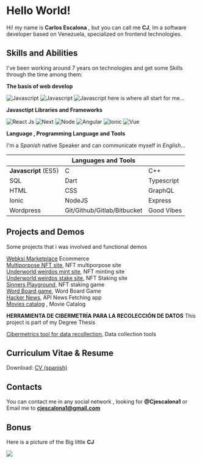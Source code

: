 
# Hello World!

Hi!  my name is **Carlos Escalona** , but you can call me **CJ**, Im a software developer based on Venezuela, specialized on frontend technologies.
 
 ## Skills and Abilities 
 I've been working around 7 years on technologies and get some Skills through the time among them:
 
 **The basis of web develop** 
 
![Javascript](https://img.shields.io/badge/HTML-High-brightgreen)  ![Javascript](https://img.shields.io/badge/CSS-High-brightgreen)  ![Javascript](https://img.shields.io/badge/Javascript-High-brightgreen)
here is where all start for me...

**Javasctipt Libraries and Frameworks**


![React Js](https://img.shields.io/badge/ReactJS-High-green) ![Next](https://img.shields.io/badge/Next-High-green)  ![Node](https://img.shields.io/badge/Node-Mid/Low-yellow)  ![Angular](https://img.shields.io/badge/Angular-Low-orange) ![Ionic](https://img.shields.io/badge/Ionic-Low-orange) ![Vue](https://img.shields.io/badge/VUE-Low-orange)

**Language , Programming Language and Tools** 

I'm a *Spanish* native Speaker and can communicate myself in *English*...

|                |Languages   and Tools |                              |
|----------------|-------------------------------|-----------------------------|
|**Javascript** (ES5)|C            |C++            |
|SQL          | Dart             |    Typescript       |
|HTML         | CSS |	GraphQL  	|
|Ionic | NodeJS  | Express  |
|Wordpress | Git/Github/Gitlab/Bitbucket | Good Vibes |
  

## Projects and Demos

Some projects that i was involved and functional demos

[Webksi Marketplace](https://webksi.com/)  Ecommerce   
[Multiporpose NFT site](https://connection.underworldweirdos.com/), NFT multiporpose site    
[Underworld weirdos mint site](https://mint.underworldweirdos.com/), NFT minting site    
[Underworld weirdos stake site](https://stake.underworldweirdos.com/), NFT Staking site  
[Sinners Playground](https://sinnersplayground.wtf/), NFT staking game   
[Word Board game](sharp-goldberg-4b537f.netlify.app/), Word Board Game     
[Hacker News](https://vibrant-hoover-1c5625.netlify.app/), API News Fetching app  
[Movies catalog](https://cjescalona1.github.io/movies-fe/)  , Movie Catalog  
  
  
**HERRAMIENTA DE CIBERMETRÍA PARA LA RECOLECCIÓN DE DATOS**
This project is part of my Degree Thesis  

[Cibermetrics tool for data recollection](https://tegclient.netlify.app/), Data collection tools

## Curriculum Vitae & Resume
Download: [CV (spanish)](https://drive.google.com/file/d/1T-b9s-oVd7ttykMOir_9S7ER7_vBkprc/view?usp=sharing) 

## Contacts 
You can contact me in any social network , looking for **@Cjescalona1**
or Email me  to  **cjescalona1@gmail.com**
 
 
 ## Bonus 

Here is a picture of the Big little  **CJ** 

 
![](https://pbs.twimg.com/media/FOqY9-XXEAQwv7g?format=jpg&name=large)
